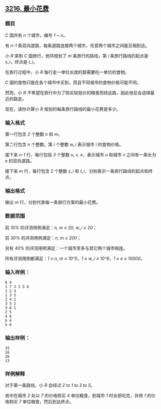 ## [3216. 最小花费](https://www.acwing.com/problem/content/3219/)

### 题目

*C* 国共有 *n* 个城市，编号 *1 ~ n*。

有 *n-1* 条双向道路，每条道路连接两个城市，任意两个城市之间能互相到达。

小 *R* 来到 *C* 国旅行，他共规划了 *m* 条旅行的路线，第 *i* 条旅行路线的起点是 *s_i*，终点是 *t_i*。

在旅行过程中，小 *R* 每行走一单位长度的路需要吃一单位的食物。

*C* 国的食物只能在各个城市中买到，而且不同城市的食物价格可能不同。

然而，小 *R* 不希望在旅行中为了购买较低价的粮食而绕远路，因此他总会选择最近的路走。

现在，请你计算小 *R* 规划的每条旅行路线的最小花费是多少。

### 输入格式

第一行包含 *2* 个整数 *n* 和 *m*。

第二行包含 *n* 个整数。第 *i* 个整数 *w_i* 表示城市 *i* 的食物价格。

接下来 *n-1* 行，每行包括 *3* 个整数 *u, v, e*，表示城市 *u* 和城市 *v* 之间有一条长为 *e* 的双向道路。

接下来 *m* 行，每行包含 *2* 个整数 *s_i* 和 *t_i*，分别表示一条旅行路线的起点和终点。

### 输出格式

输出 *m* 行，分别代表每一条旅行方案的最小花费。

### 数据范围

前 *10%* 的评测用例满足：*n, m ≤ 20, w_i ≤ 20*；

前 *30%* 的评测用例满足：*n, m ≤ 200*；

另有 *40%* 的评测用例满足：一个城市至多与其它两个城市相连。

所有评测用例都满足：*1 ≤ n, m ≤ 10^5*，*1 ≤ w_i ≤ 10^6*，*1 ≤ e ≤ 10000*。

### 输入样例：

```
6 4
1 7 3 2 5 6
1 2 4
1 3 5
2 4 1
3 5 2
3 6 1
2 5
4 6
6 4
5 6
```

### 输出样例：

```
35
16
26
13
```

### 样例解释

对于第一条路线，小 *R* 会经过 *2 to 1 to 3 to 5*。

其中在城市 *2* 处以 *7* 的价格购买 *4* 单位粮食，到城市 *1* 时全部吃完，并用 *1* 的价格购买 *7* 单位粮食，然后到达终点。
